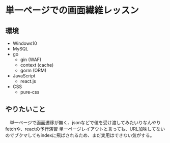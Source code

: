 # 単一ページでの画面繊維レッスン

## 環境

 - Windows10
 - MySQL
 - go
     - gin (WAF)
     - context (cache)
     - gorm (ORM)
 - JavaScript
     - react.js
 - CSS
     - pure-css

## やりたいこと

　単一ページで画面遷移が無く、jsonなどで値を受け渡してみたいりなんやり
fetchや、reactの予行演習
単一ページレイアウトと言っても、URL加味してないのでブクマしてもindexに飛ばされるため、まだ実用はできない気がする。
